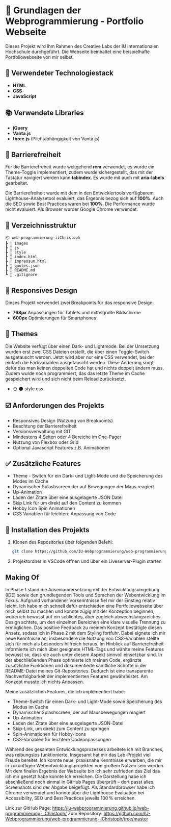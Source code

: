 # 🌌 Grundlagen der Webprogrammierung - Portfolio Webseite

Dieses Projekt wird ihm Rahmen des Creative Labs der IU Internationalen Hochschule durchgeführt. Die Webseite beinhaltet eine beispielhafte Portfoliowebseite von mir selbst.

## 🔧 Verwendeter Technologiestack

- **HTML**
- **CSS**
- **JavaScript**

## 📚 Verwendete Libraries

- **jQuery**
- **Vanta.js**
- **three.js** (Plichtabhängigkeit von Vanta.js)

## 🗿 Barrierefreiheit

Für die Barrierefreheit wurde weitgehend **rem** verwendet, es wurde ein Theme-Toggle implementiert, zudem wurde sichergestellt, das mit der Tastatur navigiert werden kann **tabindex**.
Es wurde mit auch mit **aria-labels** gearbeitet.

Die Barrierefreiheit wurde mit dem in den Entwicklertools verfügbarem Lighthouse-Analysetool evaluiert, das Ergebnis bezog sich auf **100%**.
Auch die SEO sowie Best Practices waren bei **100%**. Die Performance wurde nicht evaluiert. Als Browser wurder Google Chrome verwendet.

## 📑 Verzeichnisstruktur

    📦 web-programmierung-iiChristoph
    ┣ 📁 images
    ┣ 📁 js
    ┣ 📁 style
    ┣ 📄 index.html
    ┣ 📄 impressum.html
    ┣ 📄 quotes.json
    ┣ 📄 README.md
    ┗ 📄 .gitignore

## 📱 Responsives Design

Dieses Projekt verwendet zwei Breakpoints für das responsive Design:

- **768px** Anpassungen für Tablets und mittelgroße Bildschirme
- **600px** Optimierungen für Smartphones

## 🌈 Themes

Die Website verfügt über einen Dark- und Lightmode. Bei der Umsetzung wurden erst zwei CSS Dateien erstellt, die über einen Toggle-Switch ausgetauscht werden. Jetzt wird aber nur eine CSS verwendet, bei der einfach die Farbvariablen ausgetauscht werden. Diese Änderung sorgt dafür das man keinen doppelten Code hat und nichts doppelt ändern muss. Zudem wurde noch programmiert, das das letzte Theme im Cache gespeichert wird und sich nicht beim Reload zurücksetzt.

- 🌞 🌑 style.css

## ☑️ Anforderungen des Projekts

- Responsives Design (Nutzung von Breakpoints)
- Beachtung der Barrierefreiheit
- Versionsverwaltung mit GIT
- Mindestens 4 Seiten oder 4 Bereiche im One-Pager
- Nutzung von Flexbox oder Grid
- Optional Javascript Features z.B. Animationen

## ✅ Zusätzliche Features

- Theme - Switch für ein Dark- und Light-Mode und die Speicherung des Modes im Cache
- Dynamischer Splashscreen der auf Bewegungen der Maus reagiert
- Up-Animation
- Laden der Zitate über eine ausgelagerte JSON Datei
- Skip Link für um direkt auf den Content zu kommen
- Hobby Icon Spin Animationen
- CSS Variablen für leichtere Anpassung von Code

## 💽 Installation des Projekts

1. Klonen des Repositories über folgenden Befehl:

```bash
   git clone https://github.com/IU-Webprogrammierung/web-programmierung-iiChristoph.git
```

2. Projektordner in VSCode öffnen und über ein Liveserver-Plugin starten

## Making Of

In Phase 1 stand die Auseinandersetzung mit der Entwicklungsumgebung (IDE) sowie den grundlegenden Tools und Sprachen der Webentwicklung im Fokus. Aufgrund vorhandener Vorkenntnisse fiel mir der Einstieg relativ leicht. Ich habe mich schnell dafür entschieden eine Portfoliowebseite über mich selbst zu machen und konnte zügig mit der Konzeption beginnen, wobei ich bewusst auf ein schlichtes, aber zugleich abwechslungsreiches Design achtete, um den einzelnen Bereichen eine klare visuelle Trennung zu ermöglichen. Das positive Feedback zu meinem Konzept bestätigte diesen Ansatz, sodass ich in Phase 2 mit dem Styling fortfuhr. Dabei eignete ich mir neue Kenntnisse an; insbesondere die Nutzung von CSS-Variablen stellte sich für mich als besonders hilfreich heraus.
Im Hinblick auf Barrierefreiheit informierte ich mich über geeignete HTML-Tags und wählte meine Features bewusst so, dass sie auch unter diesem Aspekt sinnvoll einsetzbar sind. In der abschließenden Phase optimierte ich meinen Code, ergänzte zusätzliche Funktionen und dokumentierte sämtliche Schritte in der README-Datei meines Git-Repositories. Dadurch ist eine transparente Nachverfolgbarkeit der implementierten Features gewährleistet. Am Konzept musste ich nichts Anpassen.

Meine zusätzlichen Features, die ich implementiert habe:

- Theme-Switch für einen Dark- und Light-Mode sowie Speicherung des Modus im Cache
- Dynamischer Splashscreen, der auf Mausbewegungen reagiert
- Up-Animation
- Laden der Zitate über eine ausgelagerte JSON-Datei
- Skip-Link, um direkt zum Content zu springen
- Spin-Animationen für Hobby-Icons
- CSS-Variablen für leichtere Codeanpassungen

Während des gesamten Entwicklungsprozesses arbeitete ich mit Branches, was reibungslos funktionierte. Insgesamt hat mir das Lab-Projekt viel Freude bereitet. Ich konnte neue, praxisnahe Kenntnisse erwerben, die mir in zukünftigen Webentwicklungsprojekten von großem Nutzen sein werden. Mit dem finalen Ergebnis der Webseite bin ich sehr zufrieden das Ziel das ich mir gesetzt habe konnte Ich erreichen. Die Darstellung habe ich abschließend noch einmal in GitHub Pages überprüft – dort passt alles. Screenshots sind der Abgabe beigefügt. Als Standardbrowser habe ich Chrome verwendet und konnte über die Lighthouse Evaluation bei Accessibility, SEO und Best Practices jeweils 100 % erreichen.



Link zur GitHub Page: https://iu-webprogrammierung.github.io/web-programmierung-iiChristoph/
Zum Repository: https://github.com/IU-Webprogrammierung/web-programmierung-iiChristoph/tree/master
